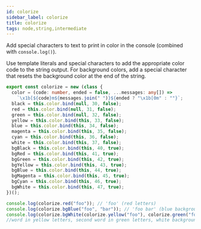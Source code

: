 ```yaml
---
id: colorize
sidebar_label: colorize
title: colorize
tags: node,string,intermediate
---
```


Add special characters to text to print in color in the console (combined with `console.log()`).

Use template literals and special characters to add the appropriate color code to the string output.
For background colors, add a special character that resets the background color at the end of the string.

```ts
export const colorize = new (class {
  color = (code: number, ended = false, ...messages: any[]) =>
    `\x1b[${code}m${messages.join(" ")}${ended ? "\x1b[0m" : ""}`;
  black = this.color.bind(null, 30, false);
  red = this.color.bind(null, 31, false);
  green = this.color.bind(null, 32, false);
  yellow = this.color.bind(this, 33, false);
  blue = this.color.bind(this, 34, false);
  magenta = this.color.bind(this, 35, false);
  cyan = this.color.bind(this, 36, false);
  white = this.color.bind(this, 37, false);
  bgBlack = this.color.bind(this, 40, true);
  bgRed = this.color.bind(this, 41, true);
  bgGreen = this.color.bind(this, 42, true);
  bgYellow = this.color.bind(this, 43, true);
  bgBlue = this.color.bind(this, 44, true);
  bgMagenta = this.color.bind(this, 45, true);
  bgCyan = this.color.bind(this, 46, true);
  bgWhite = this.color.bind(this, 47, true);
})();
```

```ts
console.log(colorize.red("foo")); // 'foo' (red letters)
console.log(colorize.bgBlue("foo", "bar")); // 'foo bar' (blue background)
console.log(colorize.bgWhite(colorize.yellow("foo"), colorize.green("foo"))); // 'foo bar' (first
//word in yellow letters, second word in green letters, white background for both)
```
